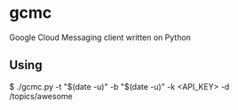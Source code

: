 # gcmc
Google Cloud Messaging client written on Python


## Using
$ ./gcmc.py -t "$(date -u)" -b "$(date -u)" -k \<API_KEY\> -d /topics/awesome
